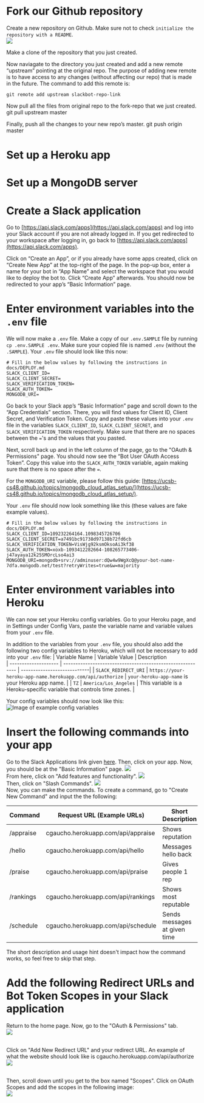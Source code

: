 # Fork our Github repository
Create a new repository on Github. Make sure not to check `initialize the repository with a README`.
<br/>![](images/github_1.PNG)


Make a clone of the repository that you just created. 

Now naviagate to the directory you just created and add a new remote “upstream” pointing at the original repo. The purpose of adding new remote is to have access to any changes (without affecting our repo) that is made in the future. The command to add this remote is: 

`git remote add upstream slackbot-repo-link`

Now pull all the files from original repo to the fork-repo that we just created.  git pull upstream master

Finally, push all the changes to your new repo’s master.
git push origin master


# Set up a Heroku app

# Set up a MongoDB server


# Create a Slack application

Go to [https://api.slack.com/apps](https://api.slack.com/apps) and log into your Slack account if you are not already logged in. If you get redirected to your workspace after logging in, go back to [https://api.slack.com/apps](https://api.slack.com/apps).

Click on “Create an App”, or if you already have some apps created, click on “Create New App” at the top-right of the page. In the pop-up box, enter a name for your bot in “App Name” and select the workspace that you would like to deploy the bot to. Click “Create App” afterwards. You should now be redirected to your app’s “Basic Information” page.

# Enter environment variables into the `.env` file

We will now make a `.env` file. Make a copy of our `.env.SAMPLE` file by running `cp .env.SAMPLE .env`. Make sure your copied file is named `.env` (without the `.SAMPLE`). Your `.env` file should look like this now:

```
# Fill in the below values by following the instructions in docs/DEPLOY.md
SLACK_CLIENT_ID=
SLACK_CLIENT_SECRET=
SLACK_VERIFICATION_TOKEN=
SLACK_AUTH_TOKEN=
MONGODB_URI=
```

Go back to your Slack app’s “Basic Information” page and scroll down to the “App Credentials” section. There, you will find values for Client ID, Client Secret, and Verification Token. Copy and paste these values into your `.env` file in the variables `SLACK_CLIENT_ID`, `SLACK_CLIENT_SECRET`, and `SLACK_VERIFICATION_TOKEN` respectively. Make sure that there are no spaces between the `=`'s and the values that you pasted.

Next, scroll back up and in the left column of the page, go to the "OAuth & Permissions" page. You should now see the “Bot User OAuth Access Token”. Copy this value into the `SLACK_AUTH_TOKEN` variable, again making sure that there is no space after the `=`.

For the `MONGODB_URI` variable, please follow this guide: [https://ucsb-cs48.github.io/topics/mongodb_cloud_atlas_setup/](https://ucsb-cs48.github.io/topics/mongodb_cloud_atlas_setup/).

Your `.env` file should now look something like this (these values are fake example values).
```
# Fill in the below values by following the instructions in docs/DEPLOY.md
SLACK_CLIENT_ID=109232264164.1098345726706
SLACK_CLIENT_SECRET=a7491bc91738d97138b72fd6cb
SLACK_VERIFICATION_TOKEN=VisWjg92ksmOksoAi3kf38
SLACK_AUTH_TOKEN=xoxb-1093412282664-108265773406-j47ayaya12k25SMOrcLso4ai3
MONGODB_URI=mongodb+srv://adminuser:dQw4w9WgXcQ@your-bot-name-7dfa.mongodb.net/test?retryWrites=true&w=majority
```

# Enter environment variables into Heroku

We can now set your Heroku config variables. Go to your Heroku page, and in Settings under Config Vars, paste the variable name and variable values from your `.env` file. 

In addition to the variables from your `.env` file, you should also add the following two config variables to Heroku, which will not be necessary to add into your `.env` file:
| Variable Name        | Variable Value                                             | Description            
| -------------------- | ---------------------------------------------------------- | ----------------------------|
| `SLACK_REDIRECT_URI` | `https://your-heroku-app-name.herokuapp.com/api/authorize` | `your-heroku-app-name` is your Heroku app name.            |
| `TZ`                 | `America/Los_Angeles`                                      | This variable is a Heroku-specific variable that controls time zones.         |

Your config variables should now look like this:
![Image of example config variables](images/heroku-config-vars-example.png)

# Insert the following commands into your app

Go to the Slack Applications link given [here](https://api.slack.com/apps). Then, click on your app.
Now, you should be at the "Basic Information" page.
![](images/commandHelp1.png)
<br/>From here, click on "Add features and functionality".
![](images/commandHelp2.png)
<br/>Then, click on "Slash Commands".
![](images/commandHelp3.png)
<br/>Now, you can make the commands. To create a command, go to "Create New Command" and input
the the following:

| Command   | Request URL (Example URLs)         | Short Description            | Usage Hint                |
| --------- | ---------------------------------- | ---------------------------- | ------------------------- |
| /appraise | cgaucho.herokuapp.com/api/appraise | Shows reputation             | [User]                    |
| /hello    | cgaucho.herokuapp.com/api/hello    | Messages hello back          |                           |
| /praise   | cgaucho.herokuapp.com/api/praise   | Gives people 1 rep           | [User]                    |
| /rankings | cgaucho.herokuapp.com/api/rankings | Shows most reputable         |                           |
| /schedule | cgaucho.herokuapp.com/api/schedule | Sends messages at given time | [Create/Delete/List/Help] |

The short description and usage hint doesn't impact how the command works, so feel free to skip that step.

# Add the following Redirect URLs and Bot Token Scopes in your Slack application

Return to the home page. Now, go to the "OAuth & Permissions" tab.
<br/>![](images/scopeHelp1.png)

<br/>Click on "Add New Redirect URL" and your redirect URL. An example of what the website should look like is cgaucho.herokuapp.com/api/authorize
<br/>![](images/scopeHelp3.png)

<br/> Then, scroll down until you get to the box named "Scopes". Click on OAuth Scopes and add the scopes in the following image:
<br/>![](images/scopeHelp2.png)
